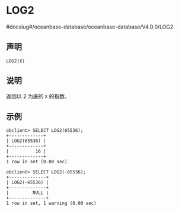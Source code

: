 LOG2 
=========================
#docslug#/oceanbase-database/oceanbase-database/V4.0.0/LOG2


声明 
-----------------------

```unknow
LOG2(X)
```



说明 
-----------------------

返回以 2 为底的 `X` 的指数。

示例 
-----------------------

```unknow
obclient> SELECT LOG2(65536);
+-------------+
| LOG2(65536) |
+-------------+
|          16 |
+-------------+
1 row in set (0.00 sec)

obclient> SELECT LOG2(-65536);
+--------------+
| LOG2(-65536) |
+--------------+
|         NULL |
+--------------+
1 row in set, 1 warning (0.00 sec)
```


